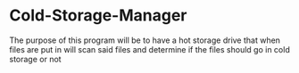 # Cold-Storage-Manager
The purpose of this program will be to have a hot storage drive that when files are put in will scan said files and determine if the files should go in cold storage or not
